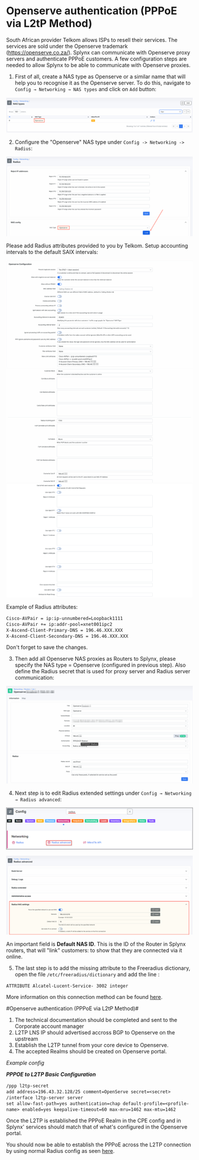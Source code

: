 Openserve authentication (PPPoE via L2tP Method)
==========

South African provider Telkom allows ISPs to resell their services. The services are sold under the Openserve trademark (https://openserve.co.za/). Splynx can communicate with Openserve proxy servers and authenticate PPPoE customers. A few configuration steps are needed to allow Splynx to be able to communicate with Openserve proxies.


1. First of all, create a NAS type as Openserve or a similar name that will help you to recognise it as the Openserve server. To do this, navigate to `Config → Networking → NAS types` and click on `Add` button:

![add_nas](add_nas_type.png)

2. Configure the "Openserve" NAS type under `Config -> Networking -> Radius`:

![configure_radius](radius_settings.png)

 Please add Radius attributes provided to you by Telkom. Setup accounting intervals to the default SAIX intervals:

![settings_1](radius_settings_1.png)
![settings_2](radius_settings_2.png)
![settings_3](radius_settings_3.png)

Example of Radius attributes:

```
Cisco-AVPair = ip:ip-unnumbered=Loopback1111
Cisco-AVPair += ip:addr-pool=xnet001ipc2
X-Ascend-Client-Primary-DNS = 196.46.XXX.XXX
X-Ascend-Client-Secondary-DNS = 196.46.XXX.XXX
```

Don't forget to save the changes.

3. Then add all Openserve NAS proxies as Routers to Splynx, please specify the NAS type = Openserve (configured in previous step). Also define the Radius secret that is used for proxy server and Radius server communication:

![router](router.png)


4. Next step is to edit Radius extended settings under `Config → Networking → Radius advanced`:

![go_to_advanced](radius_advanced.png)

![advanced](default_nas.png)

An important field is **Default NAS ID**. This is the ID of the Router in Splynx routers, that will "link" customers: to show that they are connected via it online.


5. The last step is to add the missing attribute to the Freeradius dictionary, open the file `/etc/freeradius/dictionary` and add the line :
```
ATTRIBUTE Alcatel-Lucent-Service- 3002 integer
```

More information on this connection method can be found [here](RADIUS_Authentication_Information_For_IPC_Customers.pdf).

#Openserve authentication (PPPoE via L2tP Method)#

1. The technical documentation should be completed and sent to the Corporate account manager
2. L2TP LNS IP should advertised accross BGP to Openserve on the upstream
3. Establish the L2TP tunnel from your core device to Openserve.
4. The accepted Realms should be created on Openserve portal.

*Example config* 

***PPPOE to L2TP Basic Configuration***
```
/ppp l2tp-secret
add address=196.43.32.128/25 comment=OpenServe secret=<secret>
/interface l2tp-server server
set allow-fast-path=yes authentication=chap default-profile=<profile-name> enabled=yes keepalive-timeout=60 max-mru=1462 max-mtu=1462
```
Once the L2TP is established the PPPoE Realm in the CPE config and in Splynx' services should match that of what's configured in the Openserve portal.

You should now be able to establish the PPPoE across the L2TP connection by using normal Radius config as seen [here](https://docs.splynx.com/networking/authentication_of_customers/mikrotik_pppoe_radius).
